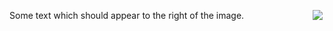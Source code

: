 
<img align="left" src="https://www.gravatar.com/avatar/a6596d9955d2df59402c150f699bc8b8?s=32&d=identicon&r=PG&f=1" style="float:right"></img> Some text which should appear to the right of the image.
